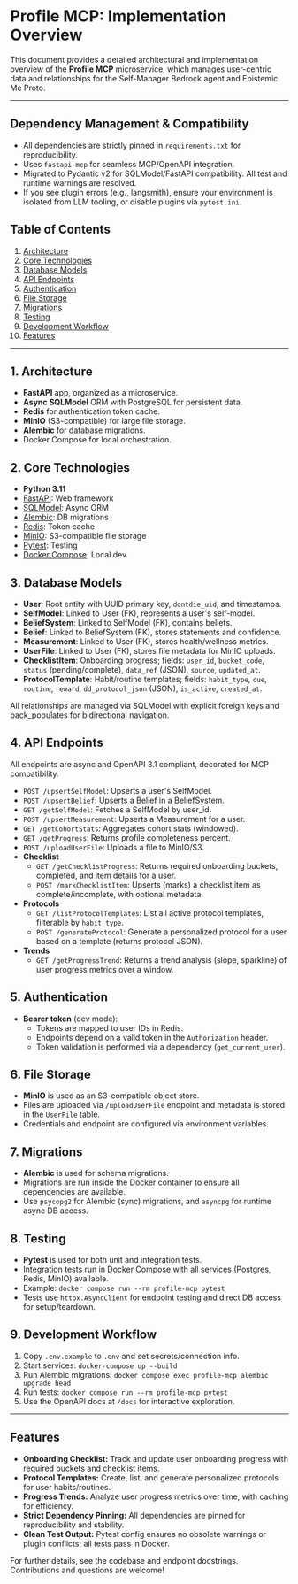 # Profile MCP: Implementation Overview

This document provides a detailed architectural and implementation overview of the **Profile MCP** microservice, which manages user-centric data and relationships for the Self-Manager Bedrock agent and Epistemic Me Proto.

---

## Dependency Management & Compatibility
- All dependencies are strictly pinned in `requirements.txt` for reproducibility.
- Uses `fastapi-mcp` for seamless MCP/OpenAPI integration.
- Migrated to Pydantic v2 for SQLModel/FastAPI compatibility. All test and runtime warnings are resolved.
- If you see plugin errors (e.g., langsmith), ensure your environment is isolated from LLM tooling, or disable plugins via `pytest.ini`.

## Table of Contents
1. [Architecture](#architecture)
2. [Core Technologies](#core-technologies)
3. [Database Models](#database-models)
4. [API Endpoints](#api-endpoints)
5. [Authentication](#authentication)
6. [File Storage](#file-storage)
7. [Migrations](#migrations)
8. [Testing](#testing)
9. [Development Workflow](#development-workflow)
10. [Features](#features)

---

## 1. Architecture
- **FastAPI** app, organized as a microservice.
- **Async SQLModel** ORM with PostgreSQL for persistent data.
- **Redis** for authentication token cache.
- **MinIO** (S3-compatible) for large file storage.
- **Alembic** for database migrations.
- Docker Compose for local orchestration.

## 2. Core Technologies
- **Python 3.11**
- [FastAPI](https://fastapi.tiangolo.com/): Web framework
- [SQLModel](https://sqlmodel.tiangolo.com/): Async ORM
- [Alembic](https://alembic.sqlalchemy.org/): DB migrations
- [Redis](https://redis.io/): Token cache
- [MinIO](https://min.io/): S3-compatible file storage
- [Pytest](https://docs.pytest.org/): Testing
- [Docker Compose](https://docs.docker.com/compose/): Local dev

## 3. Database Models
- **User**: Root entity with UUID primary key, `dontdie_uid`, and timestamps.
- **SelfModel**: Linked to User (FK), represents a user's self-model.
- **BeliefSystem**: Linked to SelfModel (FK), contains beliefs.
- **Belief**: Linked to BeliefSystem (FK), stores statements and confidence.
- **Measurement**: Linked to User (FK), stores health/wellness metrics.
- **UserFile**: Linked to User (FK), stores file metadata for MinIO uploads.
- **ChecklistItem**: Onboarding progress; fields: `user_id`, `bucket_code`, `status` (pending/complete), `data_ref` (JSON), `source`, `updated_at`.
- **ProtocolTemplate**: Habit/routine templates; fields: `habit_type`, `cue`, `routine`, `reward`, `dd_protocol_json` (JSON), `is_active`, `created_at`.

All relationships are managed via SQLModel with explicit foreign keys and back_populates for bidirectional navigation.

## 4. API Endpoints
All endpoints are async and OpenAPI 3.1 compliant, decorated for MCP compatibility.

- `POST /upsertSelfModel`: Upserts a user's SelfModel.
- `POST /upsertBelief`: Upserts a Belief in a BeliefSystem.
- `GET /getSelfModel`: Fetches a SelfModel by user_id.
- `POST /upsertMeasurement`: Upserts a Measurement for a user.
- `GET /getCohortStats`: Aggregates cohort stats (windowed).
- `GET /getProgress`: Returns profile completeness percent.
- `POST /uploadUserFile`: Uploads a file to MinIO/S3.
- **Checklist**
  - `GET /getChecklistProgress`: Returns required onboarding buckets, completed, and item details for a user.
  - `POST /markChecklistItem`: Upserts (marks) a checklist item as complete/incomplete, with optional metadata.
- **Protocols**
  - `GET /listProtocolTemplates`: List all active protocol templates, filterable by `habit_type`.
  - `POST /generateProtocol`: Generate a personalized protocol for a user based on a template (returns protocol JSON).
- **Trends**
  - `GET /getProgressTrend`: Returns a trend analysis (slope, sparkline) of user progress metrics over a window.

## 5. Authentication
- **Bearer token** (dev mode):
  - Tokens are mapped to user IDs in Redis.
  - Endpoints depend on a valid token in the `Authorization` header.
  - Token validation is performed via a dependency (`get_current_user`).

## 6. File Storage
- **MinIO** is used as an S3-compatible object store.
- Files are uploaded via `/uploadUserFile` endpoint and metadata is stored in the `UserFile` table.
- Credentials and endpoint are configured via environment variables.

## 7. Migrations
- **Alembic** is used for schema migrations.
- Migrations are run inside the Docker container to ensure all dependencies are available.
- Use `psycopg2` for Alembic (sync) migrations, and `asyncpg` for runtime async DB access.

## 8. Testing
- **Pytest** is used for both unit and integration tests.
- Integration tests run in Docker Compose with all services (Postgres, Redis, MinIO) available.
- Example: `docker compose run --rm profile-mcp pytest`
- Tests use `httpx.AsyncClient` for endpoint testing and direct DB access for setup/teardown.

## 9. Development Workflow
1. Copy `.env.example` to `.env` and set secrets/connection info.
2. Start services: `docker-compose up --build`
3. Run Alembic migrations: `docker compose exec profile-mcp alembic upgrade head`
4. Run tests: `docker compose run --rm profile-mcp pytest`
5. Use the OpenAPI docs at `/docs` for interactive exploration.

---

## Features
- **Onboarding Checklist:** Track and update user onboarding progress with required buckets and checklist items.
- **Protocol Templates:** Create, list, and generate personalized protocols for user habits/routines.
- **Progress Trends:** Analyze user progress metrics over time, with caching for efficiency.
- **Strict Dependency Pinning:** All dependencies are pinned for reproducibility and stability.
- **Clean Test Output:** Pytest config ensures no obsolete warnings or plugin conflicts; all tests pass in Docker.

For further details, see the codebase and endpoint docstrings. Contributions and questions are welcome!

